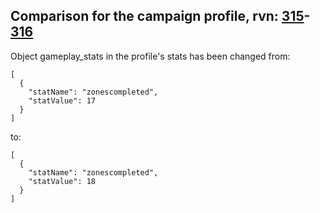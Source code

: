 ## Comparison for the campaign profile, rvn: [315](https://github.com/PRO100KatYT/FortniteProfileRevisions/tree/main/profiles/campaign/315%20campaign.json)-[316](https://github.com/PRO100KatYT/FortniteProfileRevisions/tree/main/profiles/campaign/316%20campaign.json)

Object gameplay_stats in the profile's stats has been changed from:

```
[
  {
    "statName": "zonescompleted",
    "statValue": 17
  }
]
```

to:

```
[
  {
    "statName": "zonescompleted",
    "statValue": 18
  }
]
```

<br><br>
